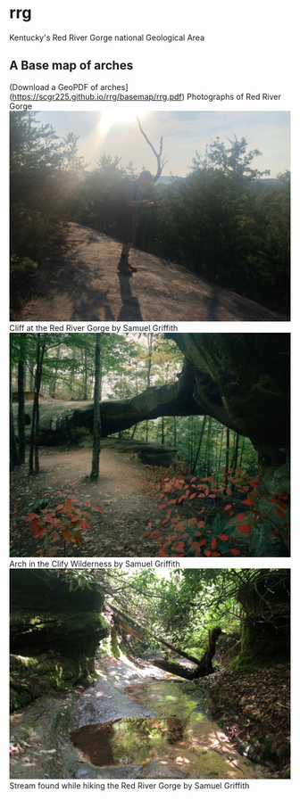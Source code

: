 # rrg
Kentucky's Red River Gorge national Geological Area
## A Base map of arches
(Download a GeoPDF of arches](https://scgr225.github.io/rrg/basemap/rrg.pdf)
Photographs of Red River Gorge
![Cliff](cliff.jpg)
Cliff at the Red River Gorge by Samuel Griffith
![Clifty wilderness](clifty.jpg)
Arch in the Clify Wilderness by Samuel Griffith
![Stream](stream.jpg)
Stream found while hiking the Red River Gorge by Samuel Griffith


